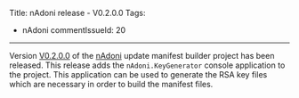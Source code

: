 Title: nAdoni release - V0.2.0.0
Tags:
 - nAdoni
commentIssueId: 20
---


Version [V0.2.0.0](https://github.com/pvandervelde/nAdoni/releases/tag/V0.2.0.0) of the [nAdoni](/projects/nadoni.html) update manifest builder project has been released. This release adds the `nAdoni.KeyGenerator` console application to the project. This application can be used to generate the RSA key files which are necessary in order to build the manifest files.
